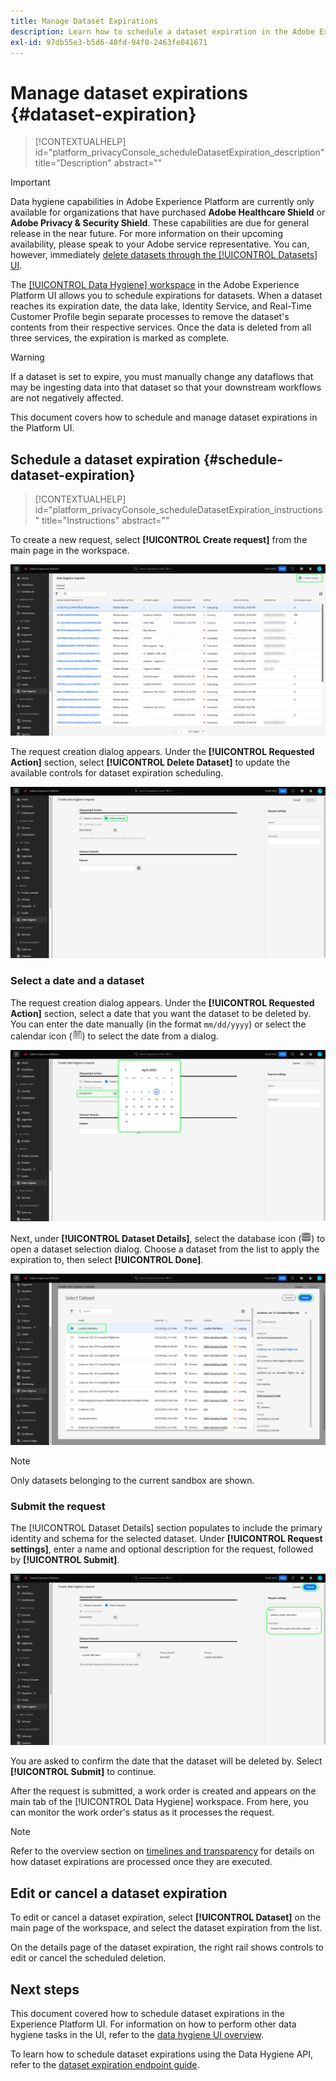 ```yaml
---
title: Manage Dataset Expirations
description: Learn how to schedule a dataset expiration in the Adobe Experience Platform UI.
exl-id: 97db55e3-b5d6-40fd-94f0-2463fe041671
---
```

# Manage dataset expirations {#dataset-expiration}

>[!CONTEXTUALHELP]
>id="platform_privacyConsole_scheduleDatasetExpiration_description"
>title="Description"
>abstract=""

>[!IMPORTANT]
>
>Data hygiene capabilities in Adobe Experience Platform are currently only available for organizations that have purchased **Adobe Healthcare Shield** or **Adobe Privacy & Security Shield**. These capabilities are due for general release in the near future. For more information on their upcoming availability, please speak to your Adobe service representative. You can, however, immediately [delete datasets through the [!UICONTROL Datasets] UI](../../catalog/datasets/user-guide.md#delete).

The [[!UICONTROL Data Hygiene] workspace](./overview.md) in the Adobe Experience Platform UI allows you to schedule expirations for datasets. When a dataset reaches its expiration date, the data lake, Identity Service, and Real-Time Customer Profile begin separate processes to remove the dataset's contents from their respective services. Once the data is deleted from all three services, the expiration is marked as complete.

>[!WARNING]
>
>If a dataset is set to expire, you must manually change any dataflows that may be ingesting data into that dataset so that your downstream workflows are not negatively affected.

This document covers how to schedule and manage dataset expirations in the Platform UI.

## Schedule a dataset expiration {#schedule-dataset-expiration}

>[!CONTEXTUALHELP]
>id="platform_privacyConsole_scheduleDatasetExpiration_instructions"
>title="Instructions"
>abstract=""

To create a new request, select **[!UICONTROL Create request]** from the main page in the workspace.

![Image showing the [!UICONTROL Create request] button being selected](../images/ui/ttl/create-request-button.png)

The request creation dialog appears. Under the **[!UICONTROL Requested Action]** section, select **[!UICONTROL Delete Dataset]** to update the available controls for dataset expiration scheduling.

![Image showing the [!UICONTROL Create request] button being selected](../images/ui/ttl/dataset-selected.png)

### Select a date and a dataset

The request creation dialog appears. Under the **[!UICONTROL Requested Action]** section, select a date that you want the dataset to be deleted by. You can enter the date manually (in the format `mm/dd/yyyy`) or select the calendar icon (![Image of the calendar icon](../images/ui/ttl/calendar-icon.png)) to select the date from a dialog.

![Image showing an expiration date being set for the dataset](../images/ui/ttl/select-date.png)

Next, under **[!UICONTROL Dataset Details]**, select the database icon (![Image of the database icon](../images/ui/ttl/database-icon.png)) to open a dataset selection dialog. Choose a dataset from the list to apply the expiration to, then select **[!UICONTROL Done]**.

![Image showing a dataset being selected](../images/ui/ttl/select-dataset.png)

>[!NOTE]
>
>Only datasets belonging to the current sandbox are shown.

### Submit the request

The [!UICONTROL Dataset Details] section populates to include the primary identity and schema for the selected dataset. Under **[!UICONTROL Request settings]**, enter a name and optional description for the request, followed by **[!UICONTROL Submit]**.

![Image showing the [!UICONTROL Submit] button being selected](../images/ui/ttl/submit.png)

You are asked to confirm the date that the dataset will be deleted by. Select **[!UICONTROL Submit]** to continue.

After the request is submitted, a work order is created and appears on the main tab of the [!UICONTROL Data Hygiene] workspace. From here, you can monitor the work order's status as it processes the request.

>[!NOTE]
>
>Refer to the overview section on [timelines and transparency](../home.md#dataset-expiration-transparency) for details on how dataset expirations are processed once they are executed.

## Edit or cancel a dataset expiration

To edit or cancel a dataset expiration, select **[!UICONTROL Dataset]** on the main page of the workspace, and select the dataset expiration from the list.

On the details page of the dataset expiration, the right rail shows controls to edit or cancel the scheduled deletion.

## Next steps

This document covered how to schedule dataset expirations in the Experience Platform UI. For information on how to perform other data hygiene tasks in the UI, refer to the [data hygiene UI overview](./overview.md).

To learn how to schedule dataset expirations using the Data Hygiene API, refer to the [dataset expiration endpoint guide](../api/dataset-expiration.md).

